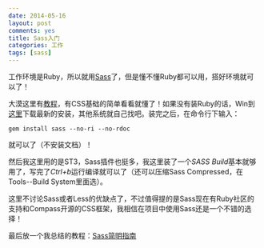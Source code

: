 ```yaml
---
date: 2014-05-16
layout: post
comments: yes
title: Sass入门
categories: 工作
tags: [sass]
---
```


工作环境是Ruby，所以就用[Sass](http://sass-lang.com/)了，但是懂不懂Ruby都可以用，搭好环境就可以了！

大漠这里有[教程](http://www.w3cplus.com/sassguide/)，有CSS基础的简单看看就懂了！如果没有装Ruby的话，Win到[这里](http://rubyinstaller.org/)下载最新的安装，其他系统就自己找吧。装完之后，在命令行下输入：

`gem install sass --no-ri --no-rdoc`

就可以了（不安装文档）！

然后我这里用的是ST3，Sass插件也挺多，我这里装了一个*SASS Build*基本就够用了，写完了*Ctrl+b*运行编译就可以了（还可以压缩Sass Compressed，在Tools--Build System里面选）。

这里不讨论Sass或者Less的优缺点了，不过值得提的是Sass现在有Ruby社区的支持和Compass开源的CSS框架，我相信在项目中使用Sass还是一个不错的选择！

最后放一个我总结的教程：[Sass简明指南](http://git.wangdaodao.com/work/sass/index.html)
